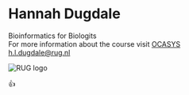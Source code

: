 # Hannah Dugdale<br>
Bioinformatics for Biologits<br>
For more information about the course visit [OCASYS](https://www.rug.nl/ocasys/ucg/vak/show?code=WMBY008-05)<br>
h.l.dugdale@rug.nl<br>

![RUG logo](https://www.rug.nl/about-ug/practical-matters/huisstijl/huisstijl-basiselementen/images/rugr_logonl_rood_rgb-web.png)

:+1:
